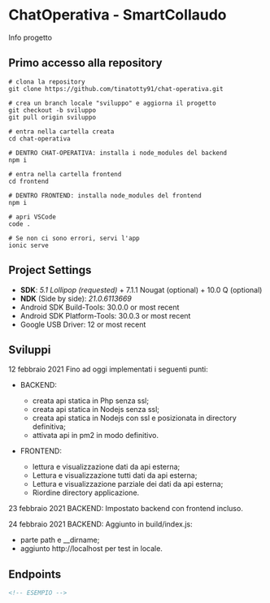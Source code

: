 # ChatOperativa - SmartCollaudo

Info progetto

## Primo accesso alla repository

```shell
# clona la repository
git clone https://github.com/tinatotty91/chat-operativa.git

# crea un branch locale "sviluppo" e aggiorna il progetto
git checkout -b sviluppo
git pull origin sviluppo

# entra nella cartella creata
cd chat-operativa

# DENTRO CHAT-OPERATIVA: installa i node_modules del backend
npm i

# entra nella cartella frontend
cd frontend

# DENTRO FRONTEND: installa node_modules del frontend
npm i

# apri VSCode
code .

# Se non ci sono errori, servi l'app
ionic serve
```

## Project Settings

- **SDK**: *5.1 Lollipop (requested)* + 7.1.1 Nougat (optional) + 10.0 Q (optional)
- **NDK** (Side by side): *21.0.6113669*
- Android SDK Build-Tools: 30.0.0 or most recent
- Android SDK Platform-Tools: 30.0.3 or most recent
- Google USB Driver: 12 or most recent

## Sviluppi
12 febbraio 2021
Fino ad oggi implementati i seguenti punti:
- BACKEND: 
     * creata api statica in Php senza ssl;
     * creata api statica in Nodejs senza ssl;
     * creata api statica in Nodejs con ssl e posizionata in directory definitiva;
     * attivata api in pm2 in modo definitivo.
  
- FRONTEND: 
    * lettura e visualizzazione dati da api esterna;
    * Lettura e visualizzazione tutti dati da api esterna;
    * Lettura e visualizzazione parziale dei dati da api esterna;
    * Riordine directory applicazione.
    
23 febbraio 2021
BACKEND:
Impostato backend con frontend incluso.

24 febbraio 2021
BACKEND: 
Aggiunto in build/index.js: 
- parte path e __dirname;
- aggiunto http://localhost per test in locale.


## Endpoints

```xml
<!-- ESEMPIO -->
```

